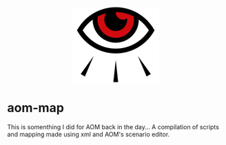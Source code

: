 <p align="center"><img src="https://github.com/glori4n/laravel-relationships-exercise/blob/master/public/images/glogo.png"></>

# aom-map
This is somenthing I did for AOM back in the day... A compilation of scripts and mapping made using xml and AOM's scenario editor.
